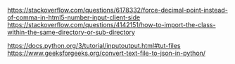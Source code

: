 https://stackoverflow.com/questions/6178332/force-decimal-point-instead-of-comma-in-html5-number-input-client-side
https://stackoverflow.com/questions/4142151/how-to-import-the-class-within-the-same-directory-or-sub-directory

https://docs.python.org/3/tutorial/inputoutput.html#tut-files
https://www.geeksforgeeks.org/convert-text-file-to-json-in-python/